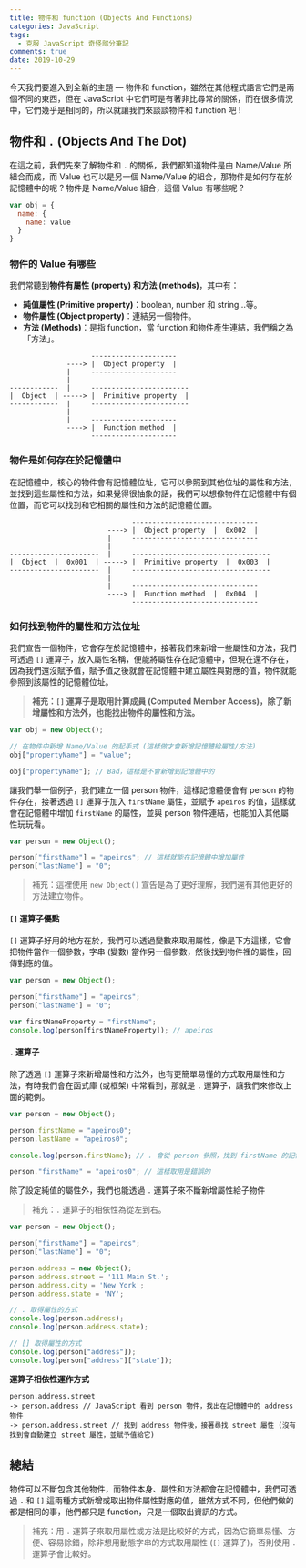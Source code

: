 ```yaml
---
title: 物件和 function (Objects And Functions)
categories: JavaScript
tags:
  - 克服 JavaScript 奇怪部分筆記
comments: true
date: 2019-10-29
---
```


今天我們要進入到全新的主題 — 物件和 function，雖然在其他程式語言它們是兩個不同的東西，但在 JavaScript 中它們可是有著非比尋常的關係，而在很多情況中，它們幾乎是相同的，所以就讓我們來談談物件和 function 吧 !

## 物件和 `.` (Objects And The Dot)

在這之前，我們先來了解物件和 `.` 的關係，我們都知道物件是由 Name/Value 所組合而成，而 Value 也可以是另一個 Name/Value 的組合，那物件是如何存在於記憶體中的呢 ? 物件是 Name/Value 組合，這個 Value 有哪些呢 ?

```JavaScript
var obj = {
  name: {
    name: value
  }
}
```

### 物件的 Value 有哪些

我們常聽到**物件有屬性 (property) 和方法 (methods)**，其中有：

- **純值屬性 (Primitive property)**：boolean, number 和 string...等。
- **物件屬性 (Object property)**：連結另一個物件。
- **方法 (Methods)**：是指 function，當 function 和物件產生連結，我們稱之為「方法」。

```
                    ---------------------
              ----> |  Object property  |
              |     ---------------------
              |
------------  |     ------------------------
|  Object  | -----> |  Primitive property  |
------------  |     ------------------------
              |
              |     ---------------------
              ----> |  Function method  |
                    ---------------------
```

### 物件是如何存在於記憶體中

在記憶體中，核心的物件會有記憶體位址，它可以參照到其他位址的屬性和方法，並找到這些屬性和方法，如果覺得很抽象的話，我們可以想像物件在記憶體中有個位置，而它可以找到和它相關的屬性和方法的記憶體位置。

```
                              -------------------------------
                        ----> |  Object property  |  0x002  |
                        |     -------------------------------
                        |
----------------------  |     ----------------------------------
|  Object  |  0x001  | -----> |  Primitive property  |  0x003  |
----------------------  |     ----------------------------------
                        |
                        |     -------------------------------
                        ----> |  Function method  |  0x004  |
                              -------------------------------
```

### 如何找到物件的屬性和方法位址

我們宣告一個物件，它會存在於記憶體中，接著我們來新增一些屬性和方法，我們可透過 `[]` 運算子，放入屬性名稱，便能將屬性存在記憶體中，但現在還不存在，因為我們還沒賦予值，賦予值之後就會在記憶體中建立屬性與對應的值，物件就能參照到該屬性的記憶體位址。

> **補充：`[]` 運算子是取用計算成員 (Computed Member Access)，除了新增屬性和方法外，也能找出物件的屬性和方法。**

```JavaScript
var obj = new Object();

// 在物件中新增 Name/Value 的起手式 (這樣做才會新增記憶體給屬性/方法)
obj["propertyName"] = "value";

obj["propertyName"]; // Bad，這樣是不會新增到記憶體中的
```

讓我們舉一個例子，我們建立一個 person 物件，這樣記憶體便會有 person 的物件存在，接著透過 `[]` 運算子加入 `firstName` 屬性，並賦予 `apeiros` 的值，這樣就會在記憶體中增加 `firstName` 的屬性，並與 person 物件連結，也能加入其他屬性玩玩看。

```JavaScript
var person = new Object();

person["firstName"] = "apeiros"; // 這樣就能在記憶體中增加屬性
person["lastName"] = "0";
```

> 補充：這裡使用 `new Object()` 宣告是為了更好理解，我們還有其他更好的方法建立物件。

#### `[]` 運算子優點

`[]` 運算子好用的地方在於，我們可以透過變數來取用屬性，像是下方這樣，它會把物件當作一個參數，字串 (變數) 當作另一個參數，然後找到物件裡的屬性，回傳對應的值。

```JavaScript
var person = new Object();

person["firstName"] = "apeiros";
person["lastName"] = "0";

var firstNameProperty = "firstName";
console.log(person[firstNameProperty]); // apeiros
```

#### `.` 運算子

除了透過 `[]` 運算子來新增屬性和方法外，也有更簡單易懂的方式取用屬性和方法，有時我們會在函式庫 (或框架) 中常看到，那就是 `.` 運算子，讓我們來修改上面的範例。

```JavaScript
var person = new Object();

person.firstName = "apeiros0";
person.lastName = "apeiros0";

console.log(person.firstName); // . 會從 person 參照，找到 firstName 的記憶體位址

person."firstName" = "apeiros0"; // 這樣取用是錯誤的
```

除了設定純值的屬性外，我們也能透過 `.` 運算子來不斷新增屬性給子物件

> 補充：`.` 運算子的相依性為從左到右。

```JavaScript
var person = new Object();

person["firstName"] = "apeiros";
person["lastName"] = "0";

person.address = new Object();
person.address.street = '111 Main St.';
person.address.city = 'New York';
person.address.state = 'NY';

// . 取得屬性的方式
console.log(person.address);
console.log(person.address.state);

// [] 取得屬性的方式
console.log(person["address"]);
console.log(person["address"]["state"]);
```

**運算子相依性運作方式**
```
person.address.street
-> person.address // JavaScript 看到 person 物件，找出在記憶體中的 address 物件
-> person.address.street // 找到 address 物件後，接著尋找 street 屬性 (沒有找到會自動建立 street 屬性，並賦予值給它)
```

## 總結

物件可以不斷包含其他物件，而物件本身、屬性和方法都會在記憶體中，我們可透過 `.` 和 `[]` 這兩種方式新增或取出物件屬性對應的值，雖然方式不同，但他們做的都是相同的事，他們都只是 function，只是一個取出資訊的方式。

> 補充：用 `.` 運算子來取用屬性或方法是比較好的方式，因為它簡單易懂、方便、容易除錯，除非想用動態字串的方式取用屬性 (`[]` 運算子)，否則使用 `.` 運算子會比較好。
